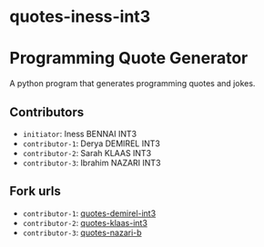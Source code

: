 # quotes-iness-int3
# Programming Quote Generator

A python program that generates programming quotes and jokes.

## Contributors
- `initiator`: Iness BENNAI INT3
- `contributor-1`: Derya DEMIREL INT3
- `contributor-2`: Sarah KLAAS INT3
- `contributor-3`: Ibrahim NAZARI INT3

## Fork urls
- `contributor-1`: [quotes-demirel-int3](https://github.com/faerrie/quotes-derya-d)
- `contributor-2`: [quotes-klaas-int3](https://github.com/SarahVKls/quotes-sarah-k)
- `contributor-3`: [quotes-nazari-b](https://github.com/Abraham3ros/quotes-Ibrahim-N)

